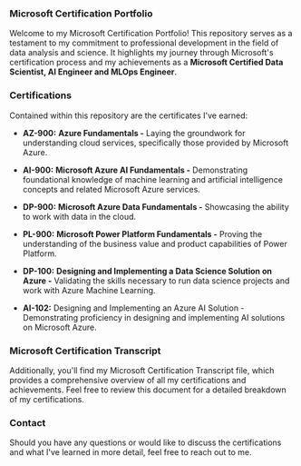 <h3>Microsoft Certification Portfolio </h3>

Welcome to my Microsoft Certification Portfolio! This repository serves as a testament to my commitment to professional development in the field of data analysis and science. It highlights my journey through Microsoft's certification process and my achievements as a **Microsoft Certified Data Scientist, AI Engineer and MLOps Engineer**.

<h3>Certifications</h3>
Contained within this repository are the certificates I've earned:

- **AZ-900:** **Azure Fundamentals -** Laying the groundwork for understanding cloud services, specifically those provided by Microsoft Azure.
  
- **AI-900:** **Microsoft Azure AI Fundamentals -** Demonstrating foundational knowledge of machine learning and artificial intelligence concepts and related Microsoft Azure services.
  
- **DP-900:** **Microsoft Azure Data Fundamentals -** Showcasing the ability to work with data in the cloud.

- **PL-900:** **Microsoft Power Platform Fundamentals -** Proving the understanding of the business value and product capabilities of Power Platform.

- **DP-100:** **Designing and Implementing a Data Science Solution on Azure -** Validating the skills necessary to run data science projects and work with Azure Machine Learning.

- **AI-102:** Designing and Implementing an Azure AI Solution - Demonstrating proficiency in designing and implementing AI solutions on Microsoft Azure.

<h3>Microsoft Certification Transcript</h3>
Additionally, you'll find my Microsoft Certification Transcript file, which provides a comprehensive overview of all my certifications and achievements. Feel free to review this document for a detailed breakdown of my certifications.


<h3>Contact</h3>
Should you have any questions or would like to discuss the certifications and what I've learned in more detail, feel free to reach out to me.
